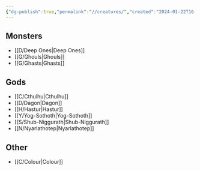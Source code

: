 ```yaml
---
{"dg-publish":true,"permalink":"//creatures/","created":"2024-01-22T16:35","updated":"2024-07-24T11:58"}
---
```


## Monsters
- [[D/Deep Ones\|Deep Ones]]
- [[G/Ghouls\|Ghouls]]
- [[G/Ghasts\|Ghasts]]

## Gods
- [[C/Cthulhu\|Cthulhu]]
- [[D/Dagon\|Dagon]]
- [[H/Hastur\|Hastur]]
- [[Y/Yog-Sothoth\|Yog-Sothoth]]
- [[S/Shub-Niggurath\|Shub-Niggurath]]
- [[N/Nyarlathotep\|Nyarlathotep]]

## Other
- [[C/Colour\|Colour]]

